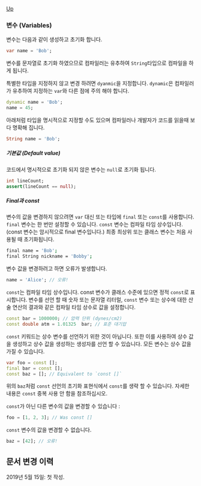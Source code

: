 [Up](./index.md)

### 변수 (Variables)

변수는 다음과 같이 생성하고 초기화 합니다.

```dart
var name = 'Bob';
```

변수를 문자열로 초기화 하였으므로 컴파일러는 유추하여 `String`타입으로 컴파일을 하게 됩니다.

특별한 타입을 지정하지 않고 변경 하려면 `dyanmic`을 지정합니다. `dynamic`은 컴파일러가 유추하여 지정하는 `var`와  다른 점에 주의 해야 합니다.

```dart
dynamic name = 'Bob';
name = 45;
```

아래처럼 타입을 명시적으로 지정할 수도 있으며 컴파일러나 개발자가 코드를 읽을때 보다 명확해 집니다. 

```dart
String name = 'Bob';
```

##### 기본값 (Default value)

코드에서 명시적으로 초기화 되지 않은 변수는 `null`로 초기화 됩니다.

```dart
int lineCount;
assert(lineCount == null);
```

##### Final과 const

변수의 값을 변경하지 않으려면 `var` 대신 또는 타입에 `final` 또는 `const`를 사용합니다. `final` 변수는 한 번만 설정할 수 있습니다. `const` 변수는 컴파일 타임 상수입니다. (const 변수는 암시적으로 final 변수입니다.) 최종 최상위 또는 클래스 변수는 처음 사용될 때 초기화됩니다.

```sh
final name = 'Bob';
final String nickname = 'Bobby';
```

변수 값을 변경하려고 하면 오류가 발생합니다.

```dart
name = 'Alice'; // 오류!
```

`const`는 컴파일 타임 상수입니다. const 변수가 클래스 수준에 있으면 정적 `const`로 표시합니다. 변수를 선언 할 때 숫자 또는 문자열 리터럴, `const` 변수 또는 상수에 대한 산술 연산의 결과와 같은 컴파일 타임 상수로 값을 설정합니다.

```dart
const bar = 1000000; // 압력 단위 (dynes/cm2)
const double atm = 1.01325  bar; // 표준 대기압
```

`const` 키워드는 상수 변수를 선언하기 위한 것이 아닙니다. 또한 이를 사용하여 상수 값을 생성하고 상수 값을 생성하는 생성자를 선언 할 수 있습니다. 모든 변수는 상수 값을 가질 수 있습니다.

```dart
var foo = const [];
final bar = const [];
const baz = []; // Equivalent to `const []`
```

위의 `baz`처럼 `const` 선언의 초기화 표현식에서 `const`를 생략 할 수 있습니다. 자세한 내용은 `const` 중복 사용 안 함을 참조하십시오.

`const`가 아닌 다른 변수의 값을 변경할 수 있습니다 :

```dart
foo = [1, 2, 3]; // Was const []
```

`const` 변수의 값을 변경할 수 없습니다.

```dart
baz = [42]; // 오류!
```

## 문서 변경 이력

2019년 5월 15일: 첫 작성.
